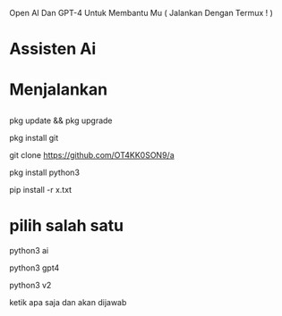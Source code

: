 
Open AI Dan GPT-4 Untuk Membantu Mu ( Jalankan Dengan Termux ! )

<h1> Assisten Ai </h1>

# Menjalankan
##
<tab>


pkg update && pkg upgrade



pkg install git




git clone https://github.com/OT4KK0SON9/a






pkg install python3








pip install -r x.txt






<tab>
</tab></tab>

# pilih salah satu
python3 ai


python3 gpt4


python3 v2



<p> ketik apa saja dan akan dijawab </p>
